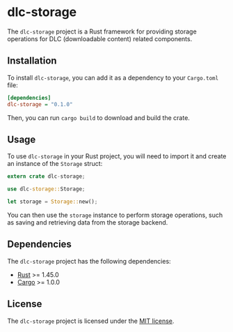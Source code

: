 # dlc-storage

The `dlc-storage` project is a Rust framework for providing storage operations for DLC (downloadable content) related components.

## Installation

To install `dlc-storage`, you can add it as a dependency to your `Cargo.toml` file:

```ini
[dependencies]
dlc-storage = "0.1.0"
```

Then, you can run `cargo build` to download and build the crate.

## Usage

To use `dlc-storage` in your Rust project, you will need to import it and create an instance of the `Storage` struct:

```rust
extern crate dlc-storage;

use dlc-storage::Storage;

let storage = Storage::new();
```

You can then use the `storage` instance to perform storage operations, such as saving and retrieving data from the storage backend.

## Dependencies

The `dlc-storage` project has the following dependencies:

- [Rust](https://www.rust-lang.org/) >= 1.45.0
- [Cargo](https://doc.rust-lang.org/cargo/) >= 1.0.0

## License

The `dlc-storage` project is licensed under the [MIT license](LICENSE).
